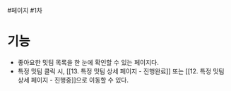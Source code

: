 #페이지 #1차 

# 기능

* 좋아요한 밋팀 목록을 한 눈에 확인할 수 있는 페이지다.
* 특정 밋팀 클릭 시, [[13. 특정 밋팀 상세 페이지 - 진행완료]] 또는 [[12. 특정 밋팀 상세 페이지 - 진행중]]으로 이동할 수 있다.